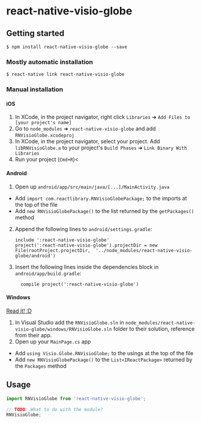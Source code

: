 
# react-native-visio-globe

## Getting started

`$ npm install react-native-visio-globe --save`

### Mostly automatic installation

`$ react-native link react-native-visio-globe`

### Manual installation


#### iOS

1. In XCode, in the project navigator, right click `Libraries` ➜ `Add Files to [your project's name]`
2. Go to `node_modules` ➜ `react-native-visio-globe` and add `RNVisioGlobe.xcodeproj`
3. In XCode, in the project navigator, select your project. Add `libRNVisioGlobe.a` to your project's `Build Phases` ➜ `Link Binary With Libraries`
4. Run your project (`Cmd+R`)<

#### Android

1. Open up `android/app/src/main/java/[...]/MainActivity.java`
  - Add `import com.reactlibrary.RNVisioGlobePackage;` to the imports at the top of the file
  - Add `new RNVisioGlobePackage()` to the list returned by the `getPackages()` method
2. Append the following lines to `android/settings.gradle`:
  	```
  	include ':react-native-visio-globe'
  	project(':react-native-visio-globe').projectDir = new File(rootProject.projectDir, 	'../node_modules/react-native-visio-globe/android')
  	```
3. Insert the following lines inside the dependencies block in `android/app/build.gradle`:
  	```
      compile project(':react-native-visio-globe')
  	```

#### Windows
[Read it! :D](https://github.com/ReactWindows/react-native)

1. In Visual Studio add the `RNVisioGlobe.sln` in `node_modules/react-native-visio-globe/windows/RNVisioGlobe.sln` folder to their solution, reference from their app.
2. Open up your `MainPage.cs` app
  - Add `using Visio.Globe.RNVisioGlobe;` to the usings at the top of the file
  - Add `new RNVisioGlobePackage()` to the `List<IReactPackage>` returned by the `Packages` method


## Usage
```javascript
import RNVisioGlobe from 'react-native-visio-globe';

// TODO: What to do with the module?
RNVisioGlobe;
```
  